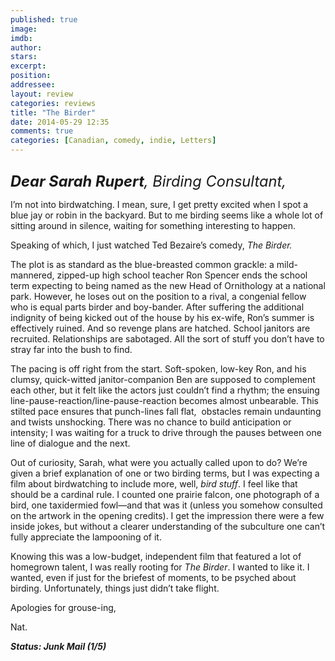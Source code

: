 ```yaml
---
published: true
image: 
imdb: 
author:  
stars: 
excerpt: 
position: 
addressee: 
layout: review
categories: reviews
title: "The Birder"
date: 2014-05-29 12:35
comments: true
categories: [Canadian, comedy, indie, Letters]
---
```

<div><p><span class="full-image-block ssNonEditable"><span><a href="/letters/2014/5/29/the-birder.html"><img src="http://rollotomasi73.files.wordpress.com/2014/05/birder.jpg" alt="" /></a></span></span></p>
<p><em style="font-size:130%;"><span style="font-size:130%;"><strong>Dear Sarah Rupert</strong>, Birding Consultant,&nbsp;</span></em></p>
<p>I&rsquo;m not into birdwatching. I mean, sure, I get pretty excited when I spot a blue jay or robin in the backyard. But to me birding seems like a whole lot of sitting around in silence, waiting for something interesting to happen.</p>
<p>Speaking of which, I just watched Ted Bezaire&rsquo;s comedy,&nbsp;<em>The Birder.</em>&nbsp;</p>
<p>The plot is as standard as the blue-breasted common grackle: a mild-mannered, zipped-up high school teacher Ron Spencer ends the school term expecting to being named as the new Head of Ornithology at a national park. However, he loses out on the position to a rival, a congenial fellow who is equal parts birder and boy-bander. After suffering the additional indignity of being kicked out of the house by his ex-wife, Ron&rsquo;s summer is effectively ruined. And so revenge plans are hatched. School janitors are recruited. Relationships are sabotaged. All the sort of stuff you don&rsquo;t have to stray far into the bush to find.</p>
<p>The pacing is off right from the start. Soft-spoken, low-key Ron, and his clumsy, quick-witted janitor-companion Ben are supposed to complement each other, but it felt like the actors just couldn&rsquo;t find a rhythm; the ensuing line-pause-reaction/line-pause-reaction becomes almost unbearable. This stilted pace ensures that punch-lines fall flat, &nbsp;obstacles remain undaunting and twists unshocking. There was no chance to build anticipation or intensity; I was waiting for a truck to drive through the pauses between one line of dialogue and the next.</p>
<p>Out of curiosity, Sarah, what were you actually called upon to do? We&rsquo;re given a brief explanation of one or two birding terms, but I was expecting a film about birdwatching to include more, well,&nbsp;<em>bird stuff</em>. I feel like that should be a cardinal rule. I counted one prairie falcon, one photograph of a bird, one taxidermied fowl&mdash;and that was it (unless you somehow consulted on the artwork in the opening credits). I get the impression there were a few inside jokes, but without a clearer understanding of the subculture one can&rsquo;t fully appreciate the lampooning of it.</p>
<p>Knowing this was a low-budget, independent film that featured a lot of homegrown talent, I was really rooting for&nbsp;<em>The Birder</em>. I wanted to like it. I wanted, even if just for the briefest of moments, to be psyched about birding. Unfortunately, things just didn&rsquo;t take flight.</p>
<p>Apologies for grouse-ing,</p>
<p>Nat.&nbsp;</p>
<p><strong><em>Status: Junk Mail (1/5)</em></strong></p></div>
